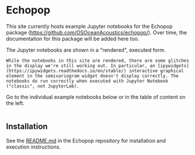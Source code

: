 # Echopop

This site currently hosts example Jupyter notebooks for the Echopop package (https://github.com/OSOceanAcoustics/echopop/). Over time, the documentation for this package will be added here too.

The Jupyter notebooks are shown in a "rendered", executed form.

```{admonition} Glitches with some interactive graphical elements
While the notebooks in this site are rendered, there are some glitches in the display we're still working out. In particular, an [ipywidgets](https://ipywidgets.readthedocs.io/en/stable/) interactive graphical element in the semivariogram widget doesn't display correctly. The notebooks do run correctly when executed with Jupyter Notebook ("classic", not JupyterLab).
```

Go to the individual example notebooks below or in the table of content on the left.

```{tableofcontents}
```

## Installation

See the [README.md](https://github.com/OSOceanAcoustics/echopop/blob/master/README.md) in the Echopop repository for installation and execution instructions. 
